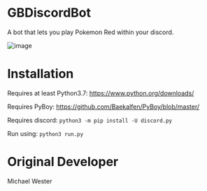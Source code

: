 # GBDiscordBot

A bot that lets you play Pokemon Red within your discord.

![image](https://user-images.githubusercontent.com/50850587/160621049-325de752-0b7f-4a30-99e4-88e1398d57fd.png)

# Installation 

Requires at least Python3.7:
https://www.python.org/downloads/

Requires PyBoy:
https://github.com/Baekalfen/PyBoy/blob/master/

Requires discord:
```python3 -m pip install -U discord.py```

Run using:
```python3 run.py```

# Original Developer
Michael Wester
